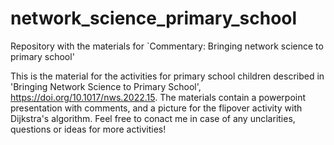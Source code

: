 # network_science_primary_school
Repository with the materials for `Commentary: Bringing network science to primary school'

This is the material for the activities for primary school children described in 'Bringing Network Science to Primary School', https://doi.org/10.1017/nws.2022.15. 
The materials contain a powerpoint presentation with comments, and a picture for the flipover activity with Dijkstra's algorithm. 
Feel free to conact me in case of any unclarities, questions or ideas for more activities!
